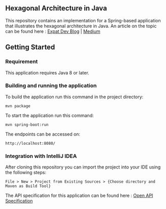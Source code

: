 ## Hexagonal Architecture in Java

This repository contains an implementation for a Spring-based application that illustrates the hexagonal architecture in Java.
An article on the topic can be found here :  [Expat Dev Blog](https://expatdev.com/posts/hexagonal-architecture-in-java/) | [Medium](https://medium.com/@anirban99/hexagonal-architecture-in-java-9031d3570d15)

## Getting Started

### Requirement

This application requires Java 8 or later.

### Building and running the application

To build the application run this command in the project directory:
```
mvn package
```
To start the application run this command:
```
mvn spring-boot:run
```
The endpoints can be accessed on:
```
http://localhost:8080/
```

### Integration with IntelliJ IDEA

After cloning this repository you can import the project into your IDE using the following steps:
```
File > New > Project from Existing Sources > {Choose directory and Maven as Build Tool}
```

The API specification for this application can be found here : [Open API Specification](./specs/hexagonal-architecture-api.openapi.json)